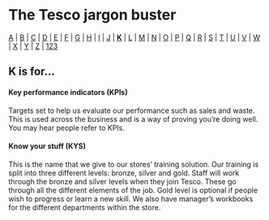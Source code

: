 # The Tesco jargon buster

[A](a.md) | [B](b.md) | [C](c.md) | [D](d.md) | [E](e.md) | [F](f.md) | [G](g.md) | [H](h.md) | [I](i.md) | [J](j.md) | [**K**](k.md) | [L](l.md) | [M](m.md) | [N](n.md) | [O](o.md) | [P](p.md) | [Q](q.md) | [R](r.md) | [S](s.md) | [T](t.md) | [U](u.md) | [V](v.md) | [W](w.md) | [X](x.md) | [Y](y.md) | [Z](z.md) | [123](123.md)

## K is for…

#### Key performance indicators (KPIs)
Targets set to help us evaluate our performance such as sales and waste. This is used across the business and is a way of proving you’re doing well. You may hear people refer to KPIs.

#### Know your stuff (KYS)
This is the name that we give to our stores’ training solution. Our training is split into three different levels: bronze, silver and gold. Staff will work through the bronze and silver levels when they join Tesco. These go through all the different elements of the job. Gold level is optional if people wish to progress or learn a new skill. We also have manager’s workbooks for the different departments within the store.
